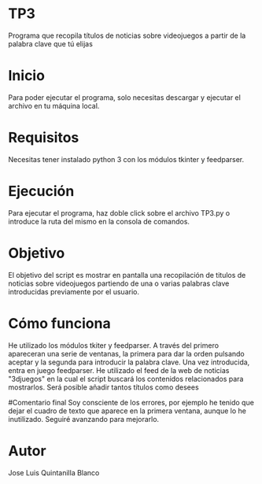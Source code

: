 # TP3
Programa que recopila títulos de noticias sobre videojuegos a partir de la palabra clave que tú elijas

# Inicio
Para poder ejecutar el programa, solo necesitas descargar y ejecutar el archivo en tu máquina local.

# Requisitos
Necesitas tener instalado python 3 con los módulos tkinter y feedparser.

# Ejecución
Para ejecutar el programa, haz doble click sobre el archivo TP3.py o introduce la ruta del mismo en la consola de comandos.

# Objetivo
El objetivo del script es mostrar en pantalla una recopilación de titulos de noticias sobre videojuegos partiendo de una o varias palabras clave introducidas previamente por el usuario. 

# Cómo funciona
He utilizado los módulos tkiter y feedparser. A través del primero apareceran una serie de ventanas, la primera para dar la orden pulsando aceptar y la segunda para introducir la palabra clave. Una vez introducida, entra en juego feedparser. He utilizado el feed de la web de noticias "3djuegos" en la cual el script buscará los contenidos relacionados para mostrarlos. Será posible añadir tantos títulos como desees

#Comentario final
Soy consciente de los errores, por ejemplo he tenido que dejar el cuadro de texto que aparece en la primera ventana, aunque lo he inutilizado. Seguiré avanzando para mejorarlo.

# Autor
Jose Luis Quintanilla Blanco
